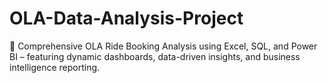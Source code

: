 # OLA-Data-Analysis-Project
🚖 Comprehensive OLA Ride Booking Analysis using Excel, SQL, and Power BI – featuring dynamic dashboards, data-driven insights, and business intelligence reporting.
